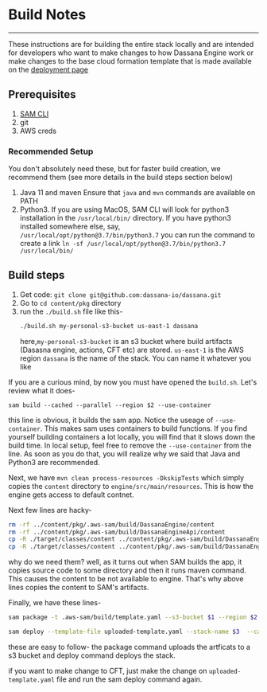 # Build Notes
---

These instructions are for building the entire stack locally and are intended for developers who want to make changes to how Dassana Engine work or make changes to the base cloud formation template that is made available on the [deployment page](https://docs.dassana.io/docs/getting-started/installation)

## Prerequisites

1. [SAM CLI](https://docs.aws.amazon.com/serverless-application-model/latest/developerguide/serverless-sam-cli-install.html)
 1. git
 2. AWS creds

### Recommended Setup

You don't absolutely need these, but for faster build creation, we recommend them (see more details in the build steps section below)

1. Java 11 and maven
   Ensure that `java` and `mvn` commands are available on PATH
1. Python3.
	  If you are using  MacOS, SAM CLI will look for python3 installation in the `/usr/local/bin/` directory. If you have python3 installed somewhere else, say, `/usr/local/opt/python@3.7/bin/python3.7` you can run the command to create a link  `ln -sf /usr/local/opt/python@3.7/bin/python3.7 /usr/local/bin/`




## Build steps

1. Get code: `git clone git@github.com:dassana-io/dassana.git`
2. Go to `cd content/pkg` directory 
3. run the `./build.sh` file like this- 
	```bash
	./build.sh my-personal-s3-bucket us-east-1 dassana
	``` 
	here,`my-personal-s3-bucket` is an s3 bucket where build artifacts (Dasasna engine, actions, CFT etc) are stored. 
	`us-east-1` is the AWS region
	`dassana` is the name of the stack. You can name it whatever you like

If you are a curious mind, by now you must have opened the `build.sh`. Let's review what it does- 
```
sam build --cached --parallel --region $2 --use-container
```
this line is obvious, it builds the sam app. Notice the useage of `--use-container`. This makes sam uses containers to build functions. If you find yourself building containers a lot locally, you will find that it slows down the build time. In local setup, feel free to remove the `--use-container` from the line. As soon as you do that, you will realize why we said that Java and Python3 are recommended.

Next, we have `mvn clean process-resources -DkskipTests` which simply copies the `content` directory to `engine/src/main/resources`. This is how the engine gets access to default contnet. 

Next few lines are hacky- 
```bash
rm -rf ../content/pkg/.aws-sam/build/DassanaEngine/content
rm -rf ../content/pkg/.aws-sam/build/DassanaEngineApi/content
cp -R ./target/classes/content ../content/pkg/.aws-sam/build/DassanaEngine/content/
cp -R ./target/classes/content ../content/pkg/.aws-sam/build/DassanaEngineApi/content/
```
why do we need them? well, as it turns out when SAM builds the app, it copies source code to some directory and then it runs maven command. This causes the content to be not available to engine. That's why above lines copies the content to SAM's artifacts.

Finally, we have these lines- 
```bash
sam package -t .aws-sam/build/template.yaml --s3-bucket $1 --region $2 --output-template-file uploaded-template.yaml

sam deploy --template-file uploaded-template.yaml --stack-name $3  --capabilities CAPABILITY_NAMED_IAM  CAPABILITY_AUTO_EXPAND --region $2
```
these are easy to follow- the package command uploads the artficats to a s3 bucket and deploy command deploys the stack. 

if you want to make change to CFT, just make the change on `uploaded-template.yaml` file and run the sam deploy command again. 
